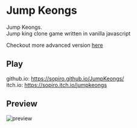 # Jump Keongs

Jump Keongs.  
Jump king clone game written in vanilla javascript

Checkout more advanced version [here](https://github.com/Sopiro/Wakpking)

## Play
github.io: https://sopiro.github.io/JumpKeongs/  
itch.io: https://sopiro.itch.io/jumpkeongs  

## Preview
![preview](.github/preview.gif)
